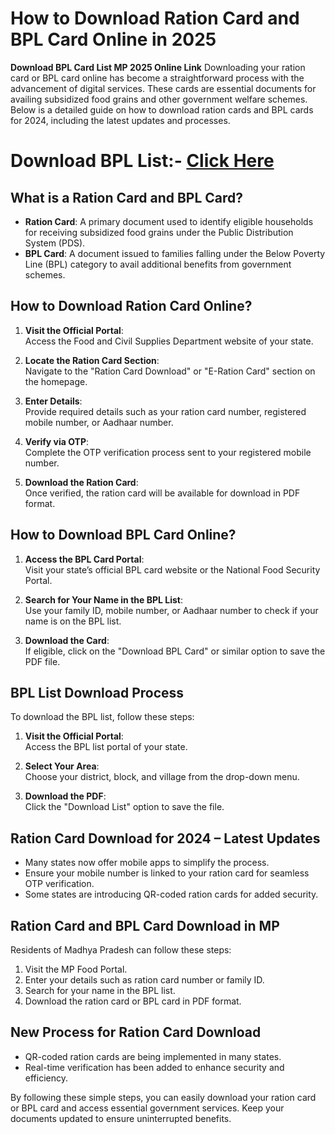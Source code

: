 # How to Download Ration Card and BPL Card Online in 2025

**Download BPL Card List MP 2025 Online Link** Downloading your ration card or BPL card online has become a straightforward process with the advancement of digital services. These cards are essential documents for availing subsidized food grains and other government welfare schemes. Below is a detailed guide on how to download ration cards and BPL cards for 2024, including the latest updates and processes.
# Download BPL List:- [Click Here](https://mera-ration.in/)
## What is a Ration Card and BPL Card?

- **Ration Card**: A primary document used to identify eligible households for receiving subsidized food grains under the Public Distribution System (PDS).
- **BPL Card**: A document issued to families falling under the Below Poverty Line (BPL) category to avail additional benefits from government schemes.

## How to Download Ration Card Online?

1. **Visit the Official Portal**:  
   Access the Food and Civil Supplies Department website of your state.

2. **Locate the Ration Card Section**:  
   Navigate to the "Ration Card Download" or "E-Ration Card" section on the homepage.

3. **Enter Details**:  
   Provide required details such as your ration card number, registered mobile number, or Aadhaar number.

4. **Verify via OTP**:  
   Complete the OTP verification process sent to your registered mobile number.

5. **Download the Ration Card**:  
   Once verified, the ration card will be available for download in PDF format.

## How to Download BPL Card Online?

1. **Access the BPL Card Portal**:  
   Visit your state’s official BPL card website or the National Food Security Portal.

2. **Search for Your Name in the BPL List**:  
   Use your family ID, mobile number, or Aadhaar number to check if your name is on the BPL list.

3. **Download the Card**:  
   If eligible, click on the "Download BPL Card" or similar option to save the PDF file.

## BPL List Download Process

To download the BPL list, follow these steps:

1. **Visit the Official Portal**:  
   Access the BPL list portal of your state.

2. **Select Your Area**:  
   Choose your district, block, and village from the drop-down menu.

3. **Download the PDF**:  
   Click the "Download List" option to save the file.

## Ration Card Download for 2024 – Latest Updates

- Many states now offer mobile apps to simplify the process.
- Ensure your mobile number is linked to your ration card for seamless OTP verification.
- Some states are introducing QR-coded ration cards for added security.

## Ration Card and BPL Card Download in MP

Residents of Madhya Pradesh can follow these steps:

1. Visit the MP Food Portal.  
2. Enter your details such as ration card number or family ID.  
3. Search for your name in the BPL list.  
4. Download the ration card or BPL card in PDF format.

## New Process for Ration Card Download

- QR-coded ration cards are being implemented in many states.
- Real-time verification has been added to enhance security and efficiency.

By following these simple steps, you can easily download your ration card or BPL card and access essential government services. Keep your documents updated to ensure uninterrupted benefits.
